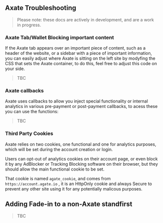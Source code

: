 ## Axate Troubleshooting

> Please note: these docs are actively in development, and are a work in progress.

### Axate Tab/Wallet Blocking important content

If the Axate tab appears over an important piece of content, such as a header of the website, or a sidebar with a piece of important information, you can easily adjust where Axate is sitting on the left site by modyfing the CSS that sets the Axate container, to do this, feel free to adjust this code on your side.

> TBC

### Axate callbacks

Axate uses callbacks to allow you inject special functionality or internal analytics in various pre-payment or post-payment callbacks, to acess these you can use the functions:

> TBC

### Third Party Cookies

Axate relies on two cookies, one functional and one for analytics purposes, which will be set during the account creation or login.

Users can opt-out of analytics cookies on their account page, or even block it by any AdBlocker or Tracking Blocking software on their browser, but they should allow the main functional cookie to be set.

That cookie is named `agate_cookie`, and comes from `https://account.agate.io` , it is an HttpOnly cookie and always Secure to prevent any other site using it for any potentially malicous purposes.


## Adding Fade-in to a non-Axate standfirst

> TBC
